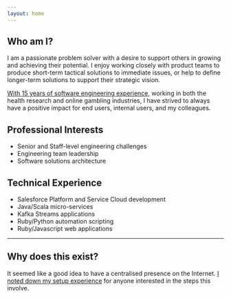 ```yaml
---
layout: home
---
```


## Who am I?

I am a passionate problem solver with a desire to support others in growing and achieving their potential. I enjoy working closely with product teams to produce short-term tactical solutions to immediate issues, or help to define longer-term solutions to support their strategic vision.

[With 15 years of software engineering experience](./experience.html), working in both the health research and online gambling industries, I have strived to always have a positive impact for end users, internal users, and my colleagues.


## Professional Interests
* Senior and Staff-level engineering challenges
* Engineering team leadership
* Software solutions architecture

## Technical Experience
* Salesforce Platform and Service Cloud development
* Java/Scala micro-services
* Kafka Streams applications
* Ruby/Python automation scripting
* Ruby/Javascript web applications
 

* * * 

## Why does this exist?

It seemed like a good idea to have a centralised presence on the Internet. [I noted down my setup experience](./setup.html) for anyone interested in the steps this involve.